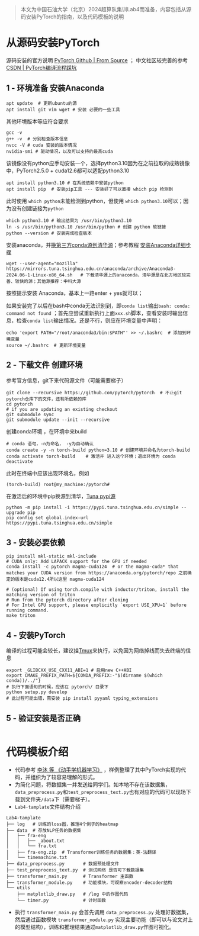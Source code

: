 > 本文为中国石油大学（北京）2024超算队集训Lab4而准备，内容包括从源码安装PyTorch的指南，以及代码模板的说明

# 从源码安装PyTorch

源码安装的官方说明 [PyTorch Github | From Source](https://github.com/pytorch/pytorch?tab=readme-ov-file#from-source) ； 中文社区较完善的参考 [CSDN | PyTorch编译流程踩坑](https://blog.csdn.net/qq_36755743/article/details/136877045)

## 1 - 环境准备 安装Anaconda

```shell
apt update  # 更新ubuntu的源  
apt install git vim wget # 安装 必要的一些工具
```

其他环境版本等应符合要求

```shell
gcc -v
g++ -v  # 分别检查版本信息
nvcc -V # cuda 安装的版本情况
nvidia-smi # 驱动情况，以及可以支持的最高cuda
```

该镜像没有python应手动安装一个，选择python3.10因为在之前拉取的成熟镜像中，PyTorch2.5.0 + cuda12.6都可以适配python3.10

```shell
apt install python3.10 # 在系统依赖中安装python 
apt install pip  # 安装pip工具 --- 安装好了可以直接 which pip 检测到
```

此时使用 `which python`未能检测到python，但使用 `which python3.10`可以；因为没有创建链接为`python`

```shell
which python3.10 # 输出结果为 /usr/bin/python3.10
ln -s /usr/bin/python3.10 /usr/bin/python # 创建 python 软链接
python --version # 安装完成检查版本
```

安装anaconda，并[换第三方conda源到清华源](https://mirrors.tuna.tsinghua.edu.cn/help/anaconda/)；参考教程 [安装Anaconda详细步骤](https://blog.csdn.net/thy0000/article/details/122878599#:~:text=%E5%9C%A8Ubuntu%E4%B8%8A%E5%AE%89%E8%A3%85)

```shell
wget --user-agent="mozilla" https://mirrors.tuna.tsinghua.edu.cn/anaconda/archive/Anaconda3-2024.06-1-Linux-x86_64.sh   # 下载清华源上的anaconda，清华源是在北方地区较完善、较快的源；其他源推荐：中科大源
```

按照提示安装 Anaconda，基本上一路enter + yes就可以；

如果安装完了以后在bash中conda无法识别到，即`conda list`输出`bash: conda: command not found` ；首先应尝试重新执行上面`xxx.sh`脚本，查看安装时输出信息，检查`conda list`输出情况。还是不行，则应在环境变量中声明：

```shell
echo 'export PATH="/root/anaconda3/bin:$PATH"' >> ~/.bashrc  # 添加到环境变量
source ~/.bashrc  # 更新环境变量
```

## 2 - 下载文件 创建环境

参考官方信息，git下来代码源文件（可能需要梯子）

```shell
git clone --recursive https://github.com/pytorch/pytorch  # 不止git pytorch仓库下的文件，还有所依赖的库
cd pytorch
# if you are updating an existing checkout
git submodule sync
git submodule update --init --recursive
```

创建conda环境 ，在环境中来build

```shell
# conda 语句，-n为命名， -y为自动确认
conda create -y -n torch-build python=3.10 # 创建环境并命名为torch-build
conda activate torch-build    # 激活并 进入这个环境；退出环境为 conda deactivate
```

此时在终端中应该出现环境名，例如 

```shell
(torch-build) root@my_machine:/pytorch#
```

在激活后的环境中pip换源到清华，[Tuna pypi源](https://mirrors.tuna.tsinghua.edu.cn/help/pypi/)

```shell
python -m pip install -i https://pypi.tuna.tsinghua.edu.cn/simple --upgrade pip
pip config set global.index-url https://pypi.tuna.tsinghua.edu.cn/simple
```

## 3 - 安装必要依赖

```shell
pip install mkl-static mkl-include
# CUDA only: Add LAPACK support for the GPU if needed
conda install -c pytorch magma-cuda124  # or the magma-cuda* that matches your CUDA version from https://anaconda.org/pytorch/repo 之前确定的版本是cuda12.4所以这里 magma-cuda124

# (optional) If using torch.compile with inductor/triton, install the matching version of triton
# Run from the pytorch directory after cloning
# For Intel GPU support, please explicitly `export USE_XPU=1` before running command.
make triton
```

## 4 - 安装PyTorch

编译的过程可能会较长，建议挂[Tmux](https://www.ruanyifeng.com/blog/2019/10/tmux.html#:~:text=1.2%20Tmux%20%E7%9A%84)来执行，以免因为网络掉线而失去终端的信息

```shell
export _GLIBCXX_USE_CXX11_ABI=1 # 启用new C++ABI
export CMAKE_PREFIX_PATH=${CONDA_PREFIX:-"$(dirname $(which conda))/../"} 
# 执行下面语句的时候，应该在 pytorch/ 目录下
python setup.py develop    
# 此过程可能出错，需安装 pip install pyyaml typing_extensions 
```

## 5 - 验证安装是否正确

```shell

```



# 代码模板介绍

+ 代码参考 [李沐 等 《动手学机器学习》](https://zh-v2.d2l.ai/chapter_attention-mechanisms/transformer.html) ，样例整理了其中PyTorch实现的代码，并组织为了较容易理解的形式。
+ 为简化问题，将数据集一并发送给同学们。如本地不存在该数据集，` data_preprocess.py`和`test_preprocess_text.py`也有对应的代码可以现场下载到文件夹`/data`下（需要梯子）。
+ `Lab4-tamplate`文件结构介绍

```shell
Lab4-tamplate
├── log   # 训练的loss图，推理4个例子的heatmap
├── data  # 存放NLP任务的数据集 
│   ├── fra-eng
│   │   ├── _about.txt
│   │   └── fra.txt
│   ├── fra-eng.zip  # Transformer训练任务的数据集：英-法翻译
│   └── timemachine.txt
├── data_preprocess.py       # 数据预处理文件
├── test_preprocess_text.py  # 测试网络 是否可下载数据集
├── transformer_main.py      # Transformer 主函数
├── transformer_module.py    # 功能模块，可观察encoder-decoder结构
└── utils
    ├── matplotlib_draw.py   # /log 中的作图代码
    └── timer.py             # 计时函数
```

+ 执行 `transformer_main.py` 会首先调用 `data_preprocess.py` 处理好数据集，然后通过函数模块 `transformer_module.py` 实现主要功能（即可以与论文对上的模型结构），训练和推理结果通过`matplotlib_draw.py`作图可视化。